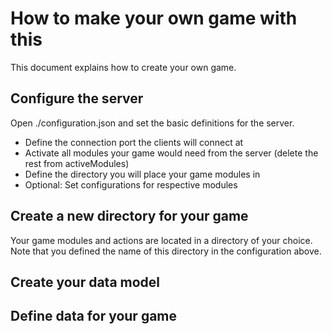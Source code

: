 # How to make your own game with this

This document explains how to create your own game.

## Configure the server

Open ./configuration.json and set the basic definitions for the server.

* Define the connection port the clients will connect at
* Activate all modules your game would need from the server (delete the rest from activeModules)
* Define the directory you will place your game modules in
* Optional: Set configurations for respective modules

## Create a new directory for your game

Your game modules and actions are located in a directory of your choice. Note that you defined the name of this directory in the configuration above.


## Create your data model


## Define data for your game

